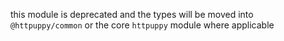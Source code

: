 this module is deprecated and the types will be moved into `@httpuppy/common` or the core `httpuppy` module where applicable
